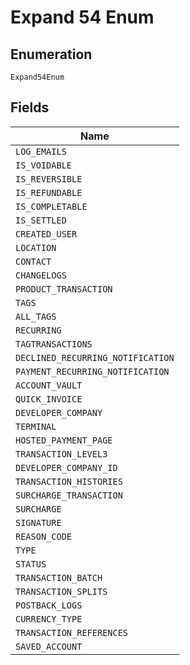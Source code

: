 
# Expand 54 Enum

## Enumeration

`Expand54Enum`

## Fields

| Name |
|  --- |
| `LOG_EMAILS` |
| `IS_VOIDABLE` |
| `IS_REVERSIBLE` |
| `IS_REFUNDABLE` |
| `IS_COMPLETABLE` |
| `IS_SETTLED` |
| `CREATED_USER` |
| `LOCATION` |
| `CONTACT` |
| `CHANGELOGS` |
| `PRODUCT_TRANSACTION` |
| `TAGS` |
| `ALL_TAGS` |
| `RECURRING` |
| `TAGTRANSACTIONS` |
| `DECLINED_RECURRING_NOTIFICATION` |
| `PAYMENT_RECURRING_NOTIFICATION` |
| `ACCOUNT_VAULT` |
| `QUICK_INVOICE` |
| `DEVELOPER_COMPANY` |
| `TERMINAL` |
| `HOSTED_PAYMENT_PAGE` |
| `TRANSACTION_LEVEL3` |
| `DEVELOPER_COMPANY_ID` |
| `TRANSACTION_HISTORIES` |
| `SURCHARGE_TRANSACTION` |
| `SURCHARGE` |
| `SIGNATURE` |
| `REASON_CODE` |
| `TYPE` |
| `STATUS` |
| `TRANSACTION_BATCH` |
| `TRANSACTION_SPLITS` |
| `POSTBACK_LOGS` |
| `CURRENCY_TYPE` |
| `TRANSACTION_REFERENCES` |
| `SAVED_ACCOUNT` |

